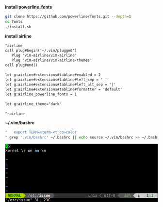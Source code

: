 **install powerline_fonts**
```bash
git clone https://github.com/powerline/fonts.git --depth=1
cd fonts
./install.sh  
```

**install airline**
```vim
"airline
call plug#begin('~/.vim/plugged')
   Plug 'vim-airline/vim-airline'
   Plug 'vim-airline/vim-airline-themes'
call plug#end()

let g:airline#extensions#tabline#enabled = 2
let g:airline#extensions#tabline#left_sep = ' '
let g:airline#extensions#tabline#left_alt_sep = '|'
let g:airline#extensions#tabline#formatter = 'default'
let g:airline_powerline_fonts = 1  

let g:airline_theme="dark"

"~airline
```

**~/.vim/bashrc**
```bash
"   export TERM=xterm-<t_co>color
" grep '.vim/bashrc' ~/.bashrc || echo source ~/.vim/bashrc >> ~/.bashrc
```

![avatar](imgs/airline.png)
